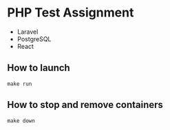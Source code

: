 # PHP Test Assignment 
- Laravel 
- PostgreSQL
- React


## How to launch

`make run`

## How to stop and remove containers

`make down`
